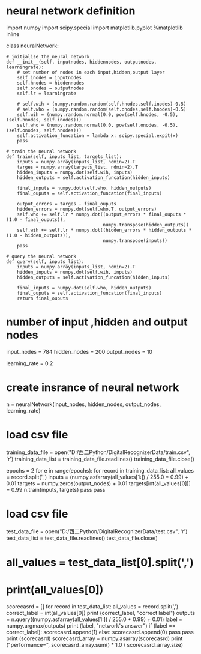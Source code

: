 # neural network definition
import numpy
import scipy.special
import matplotlib.pyplot
%matplotlib inline

class neuralNetwork:
 
    # initialise the neural network
    def __init__(self, inputnodes, hiddennodes, outputnodes, learningrate):
        # set number of nodes in each input,hidden,output layer
        self.inodes = inputnodes
        self.hnodes = hiddennodes
        self.onodes = outputnodes
        self.lr = learningrate

        # self.wih = (numpy.random.random(self.hnodes,self.inodes)-0.5)
        # self.who = (numpy.random.random(self.onodes,self.hnodes)-0.5)
        self.wih = (numpy.random.normal(0.0, pow(self.hnodes, -0.5), (self.hnodes, self.inodes)))
        self.who = (numpy.random.normal(0.0, pow(self.onodes, -0.5), (self.onodes, self.hnodes)))
        self.activation_funcation = lambda x: scipy.special.expit(x)
        pass
 
    # train the neural network
    def train(self, inputs_list, targets_list):
        inputs = numpy.array(inputs_list, ndmin=2).T
        targes = numpy.array(targets_list, ndmin=2).T
        hidden_inputs = numpy.dot(self.wih, inputs)
        hidden_outputs = self.activation_funcation(hidden_inputs)
 
        final_inputs = numpy.dot(self.who, hidden_outputs)
        final_ouputs = self.activation_funcation(final_inputs)
 
        output_errors = targes - final_ouputs
        hidden_errors = numpy.dot(self.who.T, output_errors)
        self.who += self.lr * numpy.dot((output_errors * final_ouputs * (1.0 - final_ouputs)),
                                        numpy.transpose(hidden_outputs))
        self.wih += self.lr * numpy.dot((hidden_errors * hidden_outputs * (1.0 - hidden_outputs)),
                                        numpy.transpose(inputs))
        pass
 
    # query the neural network
    def query(self, inputs_list):
        inputs = numpy.array(inputs_list, ndmin=2).T
        hidden_inputs = numpy.dot(self.wih, inputs)
        hidden_outputs = self.activation_funcation(hidden_inputs)
 
        final_inputs = numpy.dot(self.who, hidden_outputs)
        final_ouputs = self.activation_funcation(final_inputs)
        return final_ouputs
 
 
# number of input ,hidden and output nodes
input_nodes = 784
hidden_nodes = 200
output_nodes = 10

learning_rate = 0.2
 
# create insrance of neural network
n = neuralNetwork(input_nodes, hidden_nodes, output_nodes, learning_rate)
 
# load csv file
training_data_file = open("D:/西二Python/DigitalRecognizerData/train.csv", 'r')
training_data_list = training_data_file.readlines()
training_data_file.close()

epochs = 2
for e in range(epochs):
    for record in training_data_list:
        all_values = record.split(',')
        inputs = (numpy.asfarray(all_values[1:]) / 255.0 * 0.99) + 0.01
        targets = numpy.zeros(output_nodes) + 0.01
        targets[int(all_values[0])] = 0.99
        n.train(inputs, targets)
        pass
    pass
 
# load csv file
test_data_file = open("D:/西二Python/DigitalRecognizerData/test.csv", 'r')
test_data_list = test_data_file.readlines()
test_data_file.close()
# all_values = test_data_list[0].split(',')
# print(all_values[0])
scorecasrd = []
for record in test_data_list:
    all_values = record.split(',')
    correct_label = int(all_values[0])
    print (correct_label, "correct label")
    outputs = n.query((numpy.asfarray(all_values[1:]) / 255.0 * 0.99) + 0.01)
    label = numpy.argmax(outputs)
    print (label, "network's answer")
    if (label == correct_label):
        scorecasrd.append(1)
    else:
        scorecasrd.append(0)
        pass
    pass
print (scorecasrd)
scorecasrd_array = numpy.asarray(scorecasrd)
print ("performance=", scorecasrd_array.sum() * 1.0 / scorecasrd_array.size)